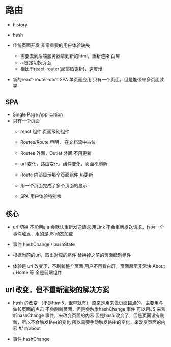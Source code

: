 # 路由
- history
- hash

- 传统页面开发
  非常重要的用户体验缺失
  - 需要去到后端服务器拿到新的html，重新渲染
    白屏
  - a 链接切换页面
  - 相比于react-router(局部热更新)，速度慢

- 新的react-router-dom SPA 单页面应用
    只有一个页面，但是能带来多页面效果

## SPA
- Single Page Application
- 只有一个页面
  - react 组件 
     页面级别组件
  - Routes/Route 申明， 在文档流中占位
  - Routes 外面，Outlet 外面 不用更新
  - url 变化，路由变化，组件变化，页面不刷新
  - Route 内部显示那个页面组件
     热更新

  - 用一个页面完成了多个页面的显示
  - SPA 用户体验特别棒

## 核心
- url 切换
    不能用a  a 会默认重新发送请求
    用Link 
    不会重新发送请求，作为一个事件触发，用的是JS 动态加载

- 事件 hashChange / pushState 
- 根据当前的url，取出对应的组件
   替换掉之前的页面级别组件
- 体验是
  url 改变了，不刷新整个页面
  用户不再看白屏，页面展示非常快
  About / Home 等 全是前端组件

## url 改变，但不重新渲染的解决方案
- hash 的改变 （不是html5，很早就有）
    原来是用来做页面锚点的，主要用与做长页面的点击
    不会刷新页面，但是会触发hashChange 事件
    可以用JS 来监听hashChange 事件，来改变页面的内容
    但是hash 改变了，但是页面没有刷新，所以不会触发路由的变化
    所以需要手动触发路由的变化，来改变页面的内容
    #/
    #/about

- 事件 
  hashChange 